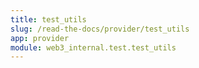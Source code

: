 ```yaml
---
title: test_utils
slug: /read-the-docs/provider/test_utils
app: provider
module: web3_internal.test.test_utils
---
```

